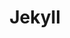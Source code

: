 ---
layout: tag-list
type: tag
title: Jekyll
slug: jekyll
sidebar: true
description: >
  Jekyll 정적 사이트 생성기의 기본 구조, 테마 설정, 플러그인 활용법에 대한 실습 노트를 담고 있습니다.
---